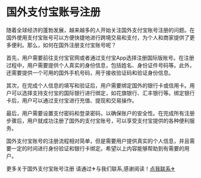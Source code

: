 # 国外支付宝账号注册

随着全球经济的蓬勃发展，越来越多的人开始关注国外支付宝账号注册的问题。在国外使用支付宝账号可以方便快捷地进行跨境交易和支付，为个人和商家提供了更多便利。那么，如何在国外注册支付宝账号呢？

首先，用户需要前往支付宝官网或者通过支付宝App选择注册国际版账号。在注册过程中，用户需要提供个人真实的身份信息，包括姓名、身份证件号码等。此外，还需要提供一个可用的国外手机号码，用于接收验证码和验证身份信息。

其次，在完成个人信息的填写和验证后，用户需要绑定国外的银行卡或信用卡。用户可以选择支持支付宝的国际银行进行绑定，如花旗银行、汇丰银行等。绑定银行卡后，用户可以通过支付宝进行充值、提现和交易操作。

最后，用户需要设置支付密码和登录密码，以确保账户的安全性。在完成所有注册步骤后，用户就成功注册了国外的支付宝账号，可以享受支付宝提供的各种便利服务。

国外支付宝账号的注册流程相对简单，但是需要用户提供真实的个人信息，并且需要一定的时间进行身份验证和银行卡绑定。希望以上内容能够帮助到有需要的用户。

更多关于国外支付宝账号注册 请通过✈与我们联系,感谢阅读！[点我联系✈](https://www.G208.com)